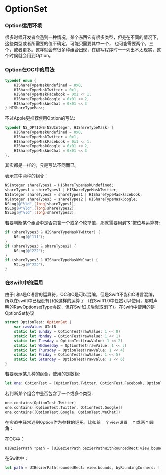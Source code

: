 # OptionSet

### Option运用环境

很多时候开发者会遇到一种情况，某个东西它有很多类型，但是在不同的情况下，这些类型或者所需要的值不确定，可能只需要其中一个， 也可能需要两个，三个，或者更多。这样就会有很多种组合出现，在编写程序时一一列出不太现实，这个时候就会用到Option。

### Option在OC中的用法

```Objective-C
typedef enum {
    HIShareTypeMaskUndefined = 0x0,
    HIShareTypeMaskTwitter = 0x1,
    HIShareTypeMaskFacebook = 0x1 << 1,
    HIShareTypeMaskGoogle = 0x01 << 2,
    HIShareTypeMaskWeChat = 0x01 << 3
} HIShareTypeMask;
```

不过Apple更推荐使用Option的写法: 

```Objective-C
typedef NS_OPTIONS(NSUInteger, HIShareTypeMask) {
    HIShareTypeMaskUndefined = 0x0,
    HIShareTypeMaskTwitter = 0x1,
    HIShareTypeMaskFacebook = 0x1 << 1,
    HIShareTypeMaskGoogle = 0x01 << 2,
    HIShareTypeMaskWeChat = 0x01 << 3
};
```

其实都是一样的，只是写法不同而已。

表示其中两种的组合：

```Objective-C
NSInteger shareTypes1 = HIShareTypeMaskUndefined;
shareTypes1 = shareTypes1 | HIShareTypeMaskTwitter;
NSInteger shareTypes2 = shareTypes1 | HIShareTypeMaskFacebook;
NSInteger shareTypes3 = shareTypes2 | HIShareTypeMaskGoogle;
NSLog(@"%ld",(long)shareTypes1);
NSLog(@"%ld",(long)shareTypes2);
NSLog(@"%ld",(long)shareTypes3);
```

若要判断某个组合中是否包含一个或多个枚举值，那就需要用到“&”按位与运算符:

```Objective-C
if (shareTypes3 & HIShareTypeMaskTwitter) {
    NSLog(@"111");
}
if (shareTypes3 & shareTypes2) {
    NSLog(@"222");
}
if (shareTypes3 & HIShareTypeMaskWeChat) {
    NSLog(@"333");
}
```

### 在Swift中的运用

由于`|`和`&`是C语言的运算符，OC和C是可以混编，但是Swift不能和C语言混编，所以在swift中已经没有`|`和`&`这样的运算了 （在Swift1.0中任然可以使用，那时声明的RawOptionsetType协议，但在Swift2.0后就取消了）。在Swift中使用的是OptionSet协议

```swift
struct OptionTest: OptionSet {
    var rawValue: UInt8
    static let Sunday = OptionTest(rawValue: 1 << 0)
    static let Monday = OptionTest(rawValue: 1 << 1)
    static let Tuesday = OptionTest(rawValue: 1 << 2)
    static let Wednesday = OptionTest(rawValue: 1 << 3)
    static let Thursday = OptionTest(rawValue: 1 << 4)
    static let Friday = OptionTest(rawValue: 1 << 5)
    static let Saturday = OptionTest(rawValue: 1 << 6)
}
```

若要表示某几种的组合，使用的是数组:

```swift
let one: OptionTest = [OptionTest.Twitter, OptionTest.Facebook, OptionTest.Google]
```

若判断某个组合中是否包含了一个或多个类型:

```swift
one.contains(OptionTest.Twitter)
one.contains([OptionTest.Twitter, OptionTest.Google])
one.contains([OptionTest.Google, OptionTest.WeChat])
```

在实战中经常遇到Option作为参数的运用。比如给一个view设置一个或两个圆角：

在OC中：

```Objective-C
UIBezierPath *path = [UIBezierPath bezierPathWithRoundedRect:view.bounds byRoundingCorners:UIRectCornerBottomLeft | UIRectCornerBottomRight  cornerRadii:CGSizeMake(10, 10)];
```

在Swift中：

```Swift
let path = UIBezierPath(roundedRect: view.bounds, byRoundingCorners: [.bottomRight,.bottomLeft], cornerRadii: CGSize(width: 10, height: 10))
```
